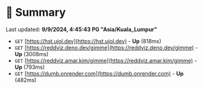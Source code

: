 # 📖 Summary
Last updated: **9/9/2024, 4:45:43 PG "Asia/Kuala_Lumpur"**

- `GET` [https://hst.ujol.dev](https://hst.ujol.dev) - **Up** (818ms)
- `GET` [https://reddviz.deno.dev/gimme](https://reddviz.deno.dev/gimme) - **Up** (3008ms)
- `GET` [https://reddviz.amar.kim/gimme](https://reddviz.amar.kim/gimme) - **Up** (793ms)
- `GET` [https://dumb.onrender.com](https://dumb.onrender.com) - **Up** (482ms)

